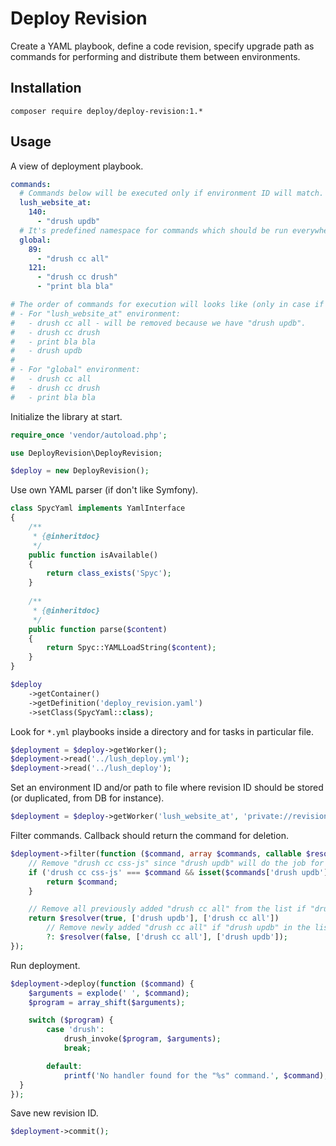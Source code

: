 # Deploy Revision

Create a YAML playbook, define a code revision, specify upgrade path as commands for performing and distribute them between environments.

## Installation

```shell
composer require deploy/deploy-revision:1.*
```

## Usage

A view of deployment playbook.

```yaml
commands:
  # Commands below will be executed only if environment ID will match.
  lush_website_at:
    140:
      - "drush updb"
  # It's predefined namespace for commands which should be run everywhere.
  global:
    89:
      - "drush cc all"
    121:
      - "drush cc drush"
      - "print bla bla"

# The order of commands for execution will looks like (only in case if current code version is lower than defined):
# - For "lush_website_at" environment:
#   - drush cc all - will be removed because we have "drush updb".
#   - drush cc drush
#   - print bla bla
#   - drush updb
#
# - For "global" environment:
#   - drush cc all
#   - drush cc drush
#   - print bla bla
```

Initialize the library at start.

```php
require_once 'vendor/autoload.php';

use DeployRevision\DeployRevision;

$deploy = new DeployRevision();
```

Use own YAML parser (if don't like Symfony).

```php
class SpycYaml implements YamlInterface
{
    /**
     * {@inheritdoc}
     */
    public function isAvailable()
    {
        return class_exists('Spyc');
    }
    
    /**
     * {@inheritdoc}
     */
    public function parse($content)
    {
        return Spyc::YAMLLoadString($content);
    }
}

$deploy
    ->getContainer()
    ->getDefinition('deploy_revision.yaml')
    ->setClass(SpycYaml::class);
```

Look for `*.yml` playbooks inside a directory and for tasks in particular file.

```php
$deployment = $deploy->getWorker();
$deployment->read('../lush_deploy.yml');
$deployment->read('../lush_deploy');
```

Set an environment ID and/or path to file where revision ID should be stored (or duplicated, from DB for instance).

```php
$deployment = $deploy->getWorker('lush_website_at', 'private://revisions/revision');
```

Filter commands. Callback should return the command for deletion.

```php
$deployment->filter(function ($command, array $commands, callable $resolver) {
    // Remove "drush cc css-js" since "drush updb" will do the job for it.
    if ('drush cc css-js' === $command && isset($commands['drush updb'])) {
        return $command; 
    }

    // Remove all previously added "drush cc all" from the list if "drush updb" exists.
    return $resolver(true, ['drush updb'], ['drush cc all'])
        // Remove newly added "drush cc all" if "drush updb" in the list.
        ?: $resolver(false, ['drush cc all'], ['drush updb']); 
});
```

Run deployment.

```php
$deployment->deploy(function ($command) {
    $arguments = explode(' ', $command);
    $program = array_shift($arguments);

    switch ($program) {
        case 'drush':
            drush_invoke($program, $arguments);
            break;

        default:
            printf('No handler found for the "%s" command.', $command);
  }
});
```

Save new revision ID.

```php
$deployment->commit();
```
